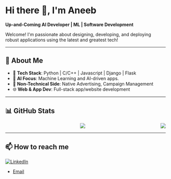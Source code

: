# Hi there 👋, I'm Aneeb

**Up-and-Coming AI Developer | ML | Software Development**

Welcome! I'm passionate about designing, developing, and deploying robust applications using the latest and greatest tech!

---

## 🎯 About Me

- 🔧 **Tech Stack**: Python | C/C++ | Javascript | Django | Flask 
- 🤖 **AI Focus**: Machine Learning and AI-driven apps.
- 🎨 **Non-Technical Side**: Native Advertising, Campaign Management
- 🌐 **Web & App Dev**: Full-stack app/website development
  
---

## 📊 GitHub Stats

<div align="center">
  <a href="https://github.com/aneeb02">
    <img align="center" src="https://github-readme-stats-sigma-five.vercel.app/api?username=aneeb02&show_icons=true&include_all_commits=true&count_private=true&theme=react&line_height=40" />
  </a>
  <a href="https://github.com/aneeb02">
    <img align="right" src="https://github-readme-stats.vercel.app/api/top-langs/?username=aneeb02&theme=react&line_height=40&hide=css,cmake&langs_count=8&layout=compact" />
  </a>
</div>


---

## 📫 How to reach me

[![LinkedIn](https://img.shields.io/badge/LinkedIn-Connect-blue)](https://linkedin.com/in/aneeb-ur-rehman-222a211ba/)

- [Email](mailto:aneeb.02@gmail.com)


<!--
**aneeb02/aneeb02** is a ✨ _special_ ✨ repository because its `README.md` (this file) appears on your GitHub profile.

Here are some ideas to get you started:

- 🔭 I’m currently working on ...
- 🌱 I’m currently learning ...
- 👯 I’m looking to collaborate on ...
- 🤔 I’m looking for help with ...
- 💬 Ask me about ...
- 📫 How to reach me: ...
- 😄 Pronouns: ...
- ⚡ Fun fact: ...
-->
